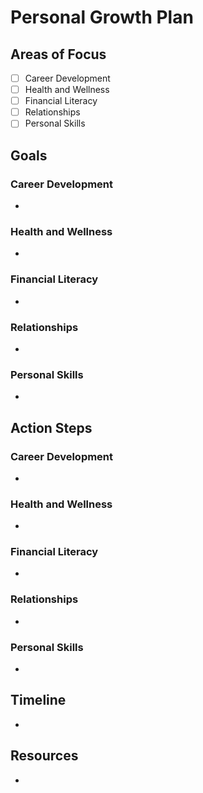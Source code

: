 # Personal Growth Plan

## Areas of Focus

- [ ] Career Development
- [ ] Health and Wellness
- [ ] Financial Literacy
- [ ] Relationships
- [ ] Personal Skills

## Goals

### Career Development
- 

### Health and Wellness
- 

### Financial Literacy
- 

### Relationships
- 

### Personal Skills
- 

## Action Steps

### Career Development
- 

### Health and Wellness
- 

### Financial Literacy
- 

### Relationships
- 

### Personal Skills
- 

## Timeline

- 

## Resources

- 
